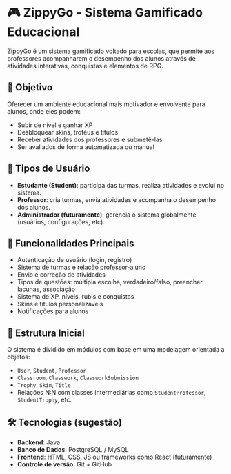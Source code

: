 # 🎮 ZippyGo - Sistema Gamificado Educacional

ZippyGo é um sistema gamificado voltado para escolas, que permite aos professores acompanharem o desempenho dos alunos através de atividades interativas, conquistas e elementos de RPG.

## 🧠 Objetivo

Oferecer um ambiente educacional mais motivador e envolvente para alunos, onde eles podem:
- Subir de nível e ganhar XP
- Desbloquear skins, troféus e títulos
- Receber atividades dos professores e submetê-las
- Ser avaliados de forma automatizada ou manual

## 👥 Tipos de Usuário

- **Estudante (Student)**: participa das turmas, realiza atividades e evolui no sistema.
- **Professor**: cria turmas, envia atividades e acompanha o desempenho dos alunos.
- **Administrador (futuramente)**: gerencia o sistema globalmente (usuários, configurações, etc).

## 🧱 Funcionalidades Principais

- Autenticação de usuário (login, registro)
- Sistema de turmas e relação professor-aluno
- Envio e correção de atividades
- Tipos de questões: múltipla escolha, verdadeiro/falso, preencher lacunas, associação
- Sistema de XP, níveis, rubis e conquistas
- Skins e títulos personalizáveis
- Notificações para alunos

## 📐 Estrutura Inicial

O sistema é dividido em módulos com base em uma modelagem orientada a objetos:
- `User`, `Student`, `Professor`
- `Classroom`, `Classwork`, `ClassworkSubmission`
- `Trophy`, `Skin`, `Title`
- Relações N:N com classes intermediárias como `StudentProfessor`, `StudentTrophy`, etc.

## 🛠 Tecnologias (sugestão)

- **Backend**: Java 
- **Banco de Dados**: PostgreSQL / MySQL
- **Frontend**: HTML, CSS, JS ou frameworks como React (futuramente)
- **Controle de versão**: Git + GitHub

